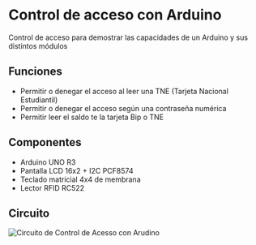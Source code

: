 # Control de acceso con Arduino
Control de acceso para demostrar las capacidades de un Arduino y sus distintos módulos

## Funciones
* Permitir o denegar el acceso al leer una TNE (Tarjeta Nacional Estudiantil)
* Permitir o denegar el acceso según una contraseña numérica
* Permitir leer el saldo te la tarjeta Bip o TNE

## Componentes
* Arduino UNO R3
* Pantalla LCD 16x2 + I2C PCF8574
* Teclado matricial 4x4 de membrana
* Lector RFID RC522

## Circuito
![Circuito de Control de Acesso con Arudino](https://user-images.githubusercontent.com/16374322/42404266-ab625766-8155-11e8-9dd8-ad07b346985b.png)

